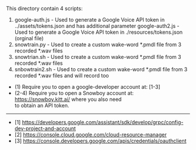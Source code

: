 This directory contain 4 scripts:

1. google-auth.js  - Used to generate a Google Voice API token in ../assets/tokens.json  and has additional parameter
   google-auth2.js - Used to generate a Google Voice API token in ./resources/tokens.json (orginal file)
2. snowtrain.py    - Used to create a custom wake-word *.pmdl file from 3 recorded *.wav files
3. snowtrian.sh    - Used to create a custom wake-word *.pmdl file from 3 recorded *.wav files
4. snbowtrain2.sh  - Used to create a custom wake-word *.pmdl file from 3 recorded *.wav files and will record too

* (1) Require you to open a google-developer account at: [1-3]  
* (2-4) Require you to open a Snowboy account at:  https://snowboy.kitt.ai/ where you also need  
      to obtain an API token. 

---

- [1] https://developers.google.com/assistant/sdk/develop/grpc/config-dev-project-and-account
- [2] https://console.cloud.google.com/cloud-resource-manager
- [3] https://console.developers.google.com/apis/credentials/oauthclient


